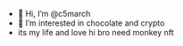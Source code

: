 - 👋 Hi, I’m @c5march
- 👀 I’m interested in chocolate and crypto
- its my life and love
hi bro 
need monkey nft
<!--- its my life
c5march/c5march is a ✨ special ✨ repository because its `README.md` (this file) appears on your GitHub profile.
You can click the Preview link to take a look at your changes.
--->
